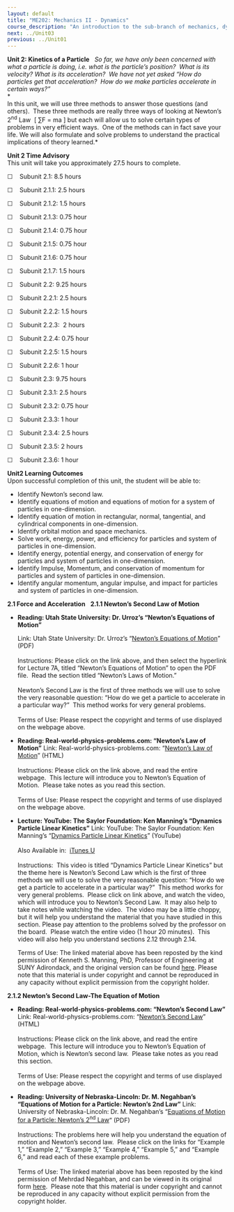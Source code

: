 ```yaml
---
layout: default
title: "ME202: Mechanics II - Dynamics"
course_description: "An introduction to the sub-branch of mechanics, dynamics. Topics include Newtonian mechanics, particle kinetics and kinematics, coordinate systems, work and energy, conservation of momentum, angular momentum, moments of inertia, multidimensional kinetics and vibration."
next: ../Unit03
previous: ../Unit01
---
```

**Unit 2: Kinetics of a Particle** <span id="2"></span> 
*So far, we have only been concerned with what a particle is doing, i.e.
what is the particle’s position?  What is its velocity? What is its
acceleration?  We have not yet asked “How do particles get that
acceleration?  How do we make particles accelerate in certain ways?”*  
 *             
 In this unit, we will use three methods to answer those questions (and
others).  These three methods are really three ways of looking at
Newton’s 2<sup>nd</sup> Law  [ ∑F = ma ] but each will allow us to solve
certain types of problems in very efficient ways.  One of the methods
can in fact save your life. We will also formulate and solve problems to
understand the practical implications of theory learned.*

**Unit 2 Time Advisory**  
This unit will take you approximately 27.5 hours to complete.  
  
 ☐    Subunit 2.1: 8.5 hours
  
 ☐    Subunit 2.1.1: 2.5 hours  
  
 ☐    Subunit 2.1.2: 1.5 hours  
  
 ☐    Subunit 2.1.3: 0.75 hour  
  
 ☐    Subunit 2.1.4: 0.75 hour  
  
 ☐    Subunit 2.1.5: 0.75 hour  
  
 ☐    Subunit 2.1.6: 0.75 hour  
  
 ☐    Subunit 2.1.7: 1.5 hours

☐    Subunit 2.2: 9.25 hours
  
 ☐    Subunit 2.2.1: 2.5 hours  
  
 ☐    Subunit 2.2.2: 1.5 hours  
  
 ☐    Subunit 2.2.3:  2 hours  
  
 ☐    Subunit 2.2.4: 0.75 hour  
  
 ☐    Subunit 2.2.5: 1.5 hours  
  
 ☐    Subunit 2.2.6: 1 hour

☐    Subunit 2.3: 9.75 hours
  
 ☐    Subunit 2.3.1: 2.5 hours  
  
 ☐    Subunit 2.3.2: 0.75 hour  
  
 ☐    Subunit 2.3.3: 1 hour  
  
 ☐    Subunit 2.3.4: 2.5 hours  
  
 ☐    Subunit 2.3.5: 2 hours  
  
 ☐    Subunit 2.3.6: 1 hour

**Unit2 Learning Outcomes**  
Upon successful completion of this unit, the student will be able to:  
  
-   Identify Newton’s second law.
-   Identify equations of motion and equations of motion for a system of
    particles in one-dimension.
-   Identify equation of motion in rectangular, normal, tangential, and
    cylindrical components in one-dimension.
-   Identify orbital motion and space mechanics.
-   Solve work, energy, power, and efficiency for particles and system
    of particles in one-dimension. 
-   Identify energy, potential energy, and conservation of energy for
    particles and system of particles in one-dimension.
-   Identify Impulse, Momentum, and conservation of momentum for
    particles and system of particles in one-dimension.
-   Identify angular momentum, angular impulse, and impact for particles
    and system of particles in one-dimension.

**2.1 Force and Acceleration** <span id="2.1"></span> 
**2.1.1 Newton’s Second Law of Motion** <span id="2.1.1"></span> 
-   **Reading: Utah State University: Dr. Urroz’s “Newton’s Equations of
    Motion”**

    Link: Utah State University: Dr. Urroz’s “[Newton’s Equations of
    Motion](http://www.neng.usu.edu/cee/faculty/gurro/Classes/ClassNotesAllClasses/CEE2030/Lectures/Lecture7_ENGR2030.htm)”
    (PDF)  
        
     Instructions: Please click on the link above, and then select the
    hyperlink for Lecture 7A, titled “Newton’s Equations of Motion” to
    open the PDF file.  Read the section titled “Newton’s Laws of
    Motion.”  
                  
     Newton’s Second Law is the first of three methods we will use to
    solve the very reasonable question: “How do we get a particle to
    accelerate in a particular way?”  This method works for very general
    problems.  
        
     Terms of Use: Please respect the copyright and terms of use
    displayed on the webpage above.

-   **Reading: Real-world-physics-problems.com: “Newton’s Law of
    Motion”**
    Link: Real-world-physics-problems.com: “[Newton’s Law of
    Motion](http://www.real-world-physics-problems.com/newtons-laws.html)”
    (HTML)  
        
     Instructions: Please click on the link above, and read the entire
    webpage.  This lecture will introduce you to Newton’s Equation of
    Motion.  Please take notes as you read this section.  
        
     Terms of Use: Please respect the copyright and terms of use
    displayed on the webpage above.

-   **Lecture: YouTube: The Saylor Foundation: Ken Manning’s “Dynamics
    Particle Linear Kinetics”**
    Link: YouTube: The Saylor Foundation: Ken Manning’s “[Dynamics
    Particle Linear
    Kinetics](http://www.youtube.com/watch?v=FNXydIqHneo)” (YouTube)  
        
     Also Available in:  [iTunes
    U](http://www1.sunyacc.edu/cgi-bin/ITunesU-student.pl)  
        
     Instructions:  This video is titled “Dynamics Particle Linear
    Kinetics” but the theme here is Newton’s Second Law which is the
    first of three methods we will use to solve the very reasonable
    question: “How do we get a particle to accelerate in a particular
    way?”  This method works for very general problems.  Please click on
    link above, and watch the video, which will introduce you to
    Newton’s Second Law.  It may also help to take notes while watching
    the video.  The video may be a little choppy, but it will help you
    understand the material that you have studied in this section.
    Please pay attention to the problems solved by the professor on the
    board.  Please watch the entire video (1 hour 20 minutes).  This
    video will also help you understand sections 2.12 through 2.14.  
      
     Terms of Use: The linked material above has been reposted by the
    kind permission of Kenneth S. Manning, PhD, Professor of Engineering
    at SUNY Adirondack, and the original version can be
    found [here](http://www1.sunyacc.edu/cgi-bin/ITunesU-student.pl).
    Please note that this material is under copyright and cannot be
    reproduced in any capacity without explicit permission from the
    copyright holder.

**2.1.2 Newton’s Second Law-The Equation of Motion** <span
id="2.1.2"></span> 
-   **Reading: Real-world-physics-problems.com: “Newton’s Second Law”**
    Link: Real-world-physics-problems.com: “[Newton’s Second
    Law](http://www.real-world-physics-problems.com/newtons-second-law.html)”
    (HTML)  
        
     Instructions: Please click on the link above, and read the entire
    webpage.  This lecture will introduce you to Newton’s Equation of
    Motion, which is Newton’s second law.  Please take notes as you read
    this section.  
        
     Terms of Use: Please respect the copyright and terms of use
    displayed on the webpage above.

-   **Reading: University of Nebraska-Lincoln: Dr. M. Negahban’s
    “Equations of Motion for a Particle: Newton’s 2nd Law”**
    Link: University of Nebraska-Lincoln: Dr. M. Negahban’s “[Equations
    of Motion for a Particle: Newton’s 2<sup>nd</sup>
    Law](https://resources.saylor.org/wwwresources/archived/site/wp-content/uploads/2011/07/ME202-2.1.2.pdf)”
    (PDF)  
        
     Instructions: The problems here will help you understand the
    equation of motion and Newton’s second law.  Please click on the
    links for “Example 1,” “Example 2,” “Example 3,” “Example 4,”
    “Example 5,” and “Example 6,” and read each of these example
    problems.  
        
     Terms of Use: The linked material above has been reposted by the
    kind permission of Mehrdad Negahban, and can be viewed in its
    original
    form [here](http://emweb.unl.edu/NEGAHBAN/EM373/note9/note.htm).  Please
    note that this material is under copyright and cannot be reproduced
    in any capacity without explicit permission from the copyright
    holder.


